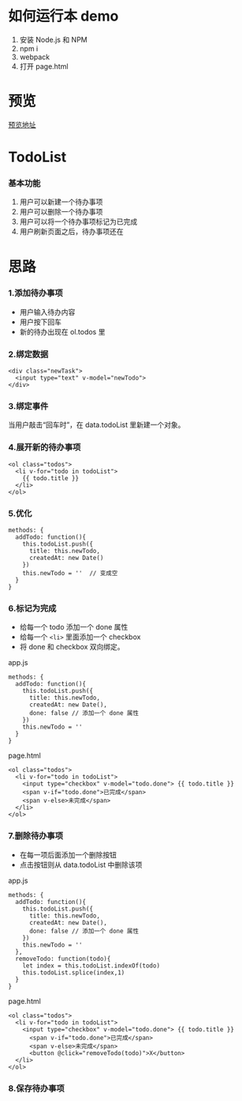 # 如何运行本 demo

1. 安装 Node.js 和 NPM
2. npm i
3. webpack
4. 打开 page.html

# 预览
[预览地址](https://xiaokunxu.github.io/webpack-project/step-5/page.html)

# TodoList
### 基本功能
1. 用户可以新建一个待办事项
2. 用户可以删除一个待办事项
3. 用户可以将一个待办事项标记为已完成
4. 用户刷新页面之后，待办事项还在

# 思路
### 1.添加待办事项
  - 用户输入待办内容
  - 用户按下回车
  - 新的待办出现在 ol.todos 里
  
### 2.绑定数据
```
<div class="newTask">
  <input type="text" v-model="newTodo">
</div>
```

### 3.绑定事件
当用户敲击“回车时”，在 data.todoList 里新建一个对象。

### 4.展开新的待办事项
```
<ol class="todos">
  <li v-for="todo in todoList">
    {{ todo.title }}
  </li>
</ol>
```
### 5.优化
```
methods: {
  addTodo: function(){
    this.todoList.push({
      title: this.newTodo,
      createdAt: new Date()
    })
    this.newTodo = ''  // 变成空
  }
}
```

### 6.标记为完成
  - 给每一个 todo 添加一个 done 属性
  - 给每一个 ``<li>`` 里面添加一个 checkbox
  - 将 done 和 checkbox 双向绑定。
  
app.js
```
methods: {
  addTodo: function(){
    this.todoList.push({
      title: this.newTodo,
      createdAt: new Date(),
      done: false // 添加一个 done 属性
    })
    this.newTodo = ''
  }
}

```

page.html
```
<ol class="todos">
  <li v-for="todo in todoList">
    <input type="checkbox" v-model="todo.done"> {{ todo.title }}
    <span v-if="todo.done">已完成</span>
    <span v-else>未完成</span>
  </li>
</ol>
```

### 7.删除待办事项
  - 在每一项后面添加一个删除按钮
  - 点击按钮则从 data.todoList 中删除该项
  
app.js
```
methods: {
  addTodo: function(){
    this.todoList.push({
      title: this.newTodo,
      createdAt: new Date(),
      done: false // 添加一个 done 属性
    })
    this.newTodo = ''
  },
  removeTodo: function(todo){
    let index = this.todoList.indexOf(todo)
    this.todoList.splice(index,1) 
  }
}
```

page.html
```
<ol class="todos">
  <li v-for="todo in todoList">
    <input type="checkbox" v-model="todo.done"> {{ todo.title }}
      <span v-if="todo.done">已完成</span>
      <span v-else>未完成</span>
      <button @click="removeTodo(todo)">X</button>
  </li>
</ol>
```
  
### 8.保存待办事项
